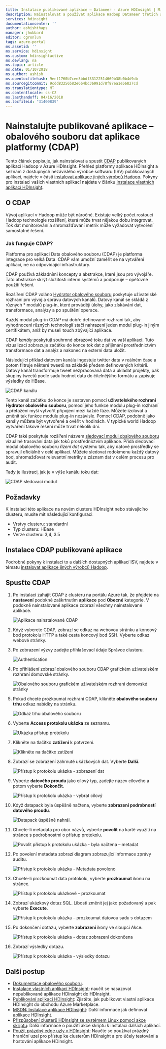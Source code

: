 ```yaml
---
title: Instalace publikované aplikace – Datameer - Azure HDInsight | Microsoft Docs
description: Nainstalovat a používat aplikace Hadoop Datameer třetích stran.
services: hdinsight
documentationcenter: ''
author: ashishthaps
manager: jhubbard
editor: cgronlun
tags: azure-portal
ms.assetid: ''
ms.service: hdinsight
ms.custom: hdinsightactive
ms.devlang: na
ms.topic: article
ms.date: 01/10/2018
ms.author: ashish
ms.openlocfilehash: 9eef1760b7cee3bbdf33122514669b38b0b4d9db
ms.sourcegitcommit: 9cdd83256b82e664bd36991d78f87ea1e56827cd
ms.translationtype: MT
ms.contentlocale: cs-CZ
ms.lasthandoff: 04/16/2018
ms.locfileid: "31400839"
---
```

# <a name="install-published-application---cask-data-application-platform-cdap"></a>Nainstalujte publikované aplikace – obalového souboru dat aplikace platformy (CDAP)

Tento článek popisuje, jak nainstalovat a spustit [CDAP](http://cask.co/products/cdap/) publikovaných aplikací Hadoop v Azure HDInsight. Přehled platformy aplikace HDInsight a seznam z dostupných nezávislého výrobce softwaru (ISV) publikovaných aplikací, najdete v části [instalovat aplikace jiných výrobců Hadoop](hdinsight-apps-install-applications.md). Pokyny pro instalaci vašich vlastních aplikací najdete v článku [Instalace vlastních aplikací HDInsight](hdinsight-apps-install-custom-applications.md).

## <a name="about-cdap"></a>O CDAP

Vývoj aplikací v Hadoop může být náročné.  Existuje velký počet rostoucí Hadoop technologie rozšíření, která může trvat nějakou dobu integrovat. Tok dat monitorování a shromažďování metrik může vyžadovat vytvoření samostatné řešení.

### <a name="how-does-cdap-help"></a>Jak funguje CDAP?

Platforma pro aplikaci Data obalového souboru (CDAP) je platforma integrace pro velká Data. CDAP vám umožní zaměřit se na vytváření aplikací, ne na odpovídající infrastruktury.

CDAP používá základními koncepty a abstrakce, které jsou pro vývojáře. Tato abstrakce skrýt složitosti interní systémů a podporuje – opětovné použití řešení.

Rozšíření CDAP voláno [Hydrator obalového souboru](http://cask.co/products/hydrator/) poskytuje uživatelské rozhraní pro vývoj a správu datových kanálů. Datový kanál se skládá z různých * modulů plug-in, které provádějí úlohy, jako získávání dat, transformace, analýzy a po spuštění operace.

Každý modul plug-in CDAP má dobře definované rozhraní tak, aby vyhodnocení různých technologií stačí nahrazení jeden modul plug-in jiným certifikátem, aniž by museli touch zbývající aplikace.

CDAP *kanály* poskytují souhrnné obrazové toku dat ve vaší aplikaci. Tuto vizualizaci zobrazuje začátku do konce tok dat z přijímání prostřednictvím transformace dat a analýz a nakonec na externí data uložit.

Následující příklad datovém kanálu ingestuje twitter data v reálném čase a potom filtruje některé tweetů na základě předem definovaných kritérií. Datový kanál transformuje tweet nezpracovaná data a ukládat projekty, pak skupiny tweetů podle sadu hodnot data do čitelnějšího formátu a zapisuje výsledky do HBase.

![CDAP kanálu](./media/hdinsight-apps-install-cask/pipeline.png)

Tento kanál začátku do konce je sestaven pomocí **uživatelského rozhraní Hydrator obalového souboru**, pomocí jeho funkce modulu plug-in rozhraní a přetažení myší vytvořit připojení mezi každé fáze. Můžete izolovat a změnit tak funkce modulu plug-in nezávisle. Pomocí CDAP, podobně jako kanály můžete být vytvořené a ověřit v hodinách. V typické world Hadoop vytváření takové řešení může trvat několik dní.

CDAP také poskytuje rozšíření názvem [sledovací modul obalového souboru](http://cask.co/products/tracker/) vizuálně trasování data jak toků prostřednictvím aplikace. Přidá sledovací modul obalového souboru *řízení dat* systému tak, aby datové prostředky se spravují oficiálně v celé aplikaci. Můžete sledovat rodokmenu každý datový bod, shromažďovat relevantní metriky a záznam dat v celém procesu pro audit.

Tady je ilustraci, jak je v výše kanálu toku dat:

![CDAP sledovací modul](./media/hdinsight-apps-install-cask/tracker.png)

## <a name="prerequisites"></a>Požadavky

K instalaci této aplikace na novém clusteru HDInsight nebo stávajícího clusteru, musíte mít následující konfiguraci:

* Vrstvy clusteru: standardní
* Typ clusteru: HBase
* Verze clusteru: 3,4, 3.5

## <a name="install-the-cdap-published-application"></a>Instalace CDAP publikované aplikace

Podrobné pokyny k instalaci to a dalších dostupných aplikací ISV, najdete v tématu [instalovat aplikace jiných výrobců Hadoop](hdinsight-apps-install-applications.md).

## <a name="launch-cdap"></a>Spusťte CDAP

1. Po instalaci zahájit CDAP z clusteru na portálu Azure tak, že přejdete na **nastavení** podokně zaškrtnutím **aplikace** pod **Obecné** kategorie. V podokně nainstalované aplikace zobrazí všechny nainstalované aplikace.

    ![Aplikace nainstalované CDAP](./media/hdinsight-apps-install-cask/cdap-app.png)

2. Když vyberete CDAP, zobrazí se odkaz na webovou stránku a koncový bod protokolu HTTP a také cesta koncový bod SSH. Vyberte odkaz webové stránky.

3. Po zobrazení výzvy zadejte přihlašovací údaje Správce clusteru.

    ![Authentication](./media/hdinsight-apps-install-cask/auth.png)

4. Po přihlášení zobrazí obalového souboru CDAP grafickém uživatelském rozhraní domovské stránky.

    ![Obalového souboru grafickém uživatelském rozhraní domovské stránky](./media/hdinsight-apps-install-cask/gui.png)

5. Pokud chcete prozkoumat rozhraní CDAP, klikněte **obalového souboru trhu** odkaz nabídky na stránku.

    ![Odkaz trhu obalového souboru](./media/hdinsight-apps-install-cask/cask-market.png)

6. Vyberte **Access protokolu ukázka** ze seznamu.

    ![Ukázka přístup protokolu](./media/hdinsight-apps-install-cask/market-log-sample.png)

7. Klikněte na tlačítko **zatížení** k potvrzení.

    ![Klikněte na tlačítko zatížení](./media/hdinsight-apps-install-cask/market-load.png)

8. Zobrazí se zobrazení zahrnuté ukázkových dat. Vyberte **Další**.

    ![Přístup k protokolu ukázka - zobrazení dat](./media/hdinsight-apps-install-cask/market-view-data.png)

9. Vyberte **datového proudu** jako cílový typ, zadejte název cílového a potom vyberte **Dokončit**.

    ![Přístup k protokolu ukázka - vybrat cílový](./media/hdinsight-apps-install-cask/market-destination.png)

10. Když datapack byla úspěšně načtena, vyberte **zobrazení podrobností datového proudu**.

    ![Datapack úspěšně nahrál.](./media/hdinsight-apps-install-cask/market-view-details.png)

11. Chcete-li metadata pro obor názvů, vyberte **povolit** na kartě využití na stránce s podrobnostmi o přístup protokolu.

    ![Povolit přístup k protokolu ukázka - byla načtena – metadat](./media/hdinsight-apps-install-cask/log-loaded.png)

12. Po povolení metadata zobrazí diagram zobrazující informace zprávy auditu.

    ![Přístup k protokolu ukázka - Metadata povoleno](./media/hdinsight-apps-install-cask/log-metadata.png)

13. Chcete-li prozkoumat data protokolu, vyberte **prozkoumat** ikonu na stránce.

    ![Přístup k protokolu ukázkové – prozkoumat](./media/hdinsight-apps-install-cask/log-explore.png)

14. Zobrazí ukázkový dotaz SQL. Libosti změnit jej jako požadovaný a pak vyberte **Execute**.

    ![Přístup k protokolu ukázka – prozkoumat datovou sadu s dotazem](./media/hdinsight-apps-install-cask/log-query.png)

15. Po dokončení dotazu, vyberte **zobrazení** ikony ve sloupci Akce.

    ![Přístup k protokolu ukázka - dotaz zobrazení dokončena](./media/hdinsight-apps-install-cask/log-query-view.png)

16. Zobrazí výsledky dotazu.

    ![Přístup k protokolu ukázka - výsledky dotazu](./media/hdinsight-apps-install-cask/log-query-results.png)

## <a name="next-steps"></a>Další postup

* [Dokumentace obalového souboru](http://cask.co/resources/documentation/).
* [Instalace vlastních aplikací HDInsight](hdinsight-apps-install-custom-applications.md): naučit se nasazovat nepublikované aplikace HDInsight do HDInsight.
* [Publikování aplikací HDInsight](hdinsight-apps-publish-applications.md): Zjistěte, jak publikovat vlastní aplikace HDInsight do obchodu Azure Marketplace.
* [MSDN: Instalace aplikace HDInsight](https://msdn.microsoft.com/library/mt706515.aspx): Další informace jak definovat aplikace HDInsight.
* [Přizpůsobení clusterů HDInsight se systémem Linux pomocí akce skriptu](hdinsight-hadoop-customize-cluster-linux.md): Další informace o použití akce skriptu k instalaci dalších aplikací.
* [Použít prázdný edge uzly v HDInsight](hdinsight-apps-use-edge-node.md): Naučte se používat prázdný hraniční uzel pro přístup ke clusterům HDInsight a pro účely testování a hostování aplikace HDInsight.
